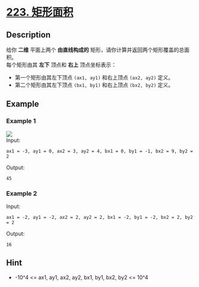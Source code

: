 # [223. 矩形面积](https://leetcode-cn.com/problems/rectangle-area/)
## Description
给你 **二维** 平面上两个 **由直线构成的** 矩形，请你计算并返回两个矩形覆盖的总面积。  
每个矩形由其 **左下** 顶点和 **右上** 顶点坐标表示：  
- 第一个矩形由其左下顶点 `(ax1, ay1)` 和右上顶点 `(ax2, ay2)` 定义。  
- 第二个矩形由其左下顶点 `(bx1, by1)` 和右上顶点 `(bx2, by2)` 定义。  
## Example
### Example 1
![](https://assets.leetcode.com/uploads/2021/05/08/rectangle-plane.png)  
Input:  
```
ax1 = -3, ay1 = 0, ax2 = 3, ay2 = 4, bx1 = 0, by1 = -1, bx2 = 9, by2 = 2
```
Output:
```
45
```
### Example 2
Input:  
```
ax1 = -2, ay1 = -2, ax2 = 2, ay2 = 2, bx1 = -2, by1 = -2, bx2 = 2, by2 = 2
```
Output:
```
16
```
## Hint
- -10^4 <= ax1, ay1, ax2, ay2, bx1, by1, bx2, by2 <= 10^4
